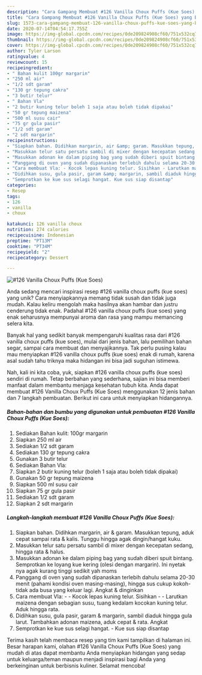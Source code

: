 ```yaml
---
description: "Cara Gampang Membuat #126 Vanilla Choux Puffs (Kue Soes) yang Bikin Ngiler"
title: "Cara Gampang Membuat #126 Vanilla Choux Puffs (Kue Soes) yang Bikin Ngiler"
slug: 1573-cara-gampang-membuat-126-vanilla-choux-puffs-kue-soes-yang-bikin-ngiler
date: 2020-07-14T04:54:17.755Z
image: https://img-global.cpcdn.com/recipes/0de209824908cf60/751x532cq70/126-vanilla-choux-puffs-kue-soes-foto-resep-utama.jpg
thumbnail: https://img-global.cpcdn.com/recipes/0de209824908cf60/751x532cq70/126-vanilla-choux-puffs-kue-soes-foto-resep-utama.jpg
cover: https://img-global.cpcdn.com/recipes/0de209824908cf60/751x532cq70/126-vanilla-choux-puffs-kue-soes-foto-resep-utama.jpg
author: Tyler Larson
ratingvalue: 4
reviewcount: 15
recipeingredient:
- " Bahan kulit 100gr margarin"
- "250 ml air"
- "1/2 sdt garam"
- "130 gr tepung cakra"
- "3 butir telur"
- " Bahan Vla"
- "2 butir kuning telur boleh 1 saja atau boleh tidak dipakai"
- "50 gr tepung maizena"
- "500 ml susu cair"
- "75 gr gula pasir"
- "1/2 sdt garam"
- "2 sdt margarin"
recipeinstructions:
- "Siapkan bahan. Didihkan margarin, air &amp; garam. Masukkan tepung, aduk cepat sampai rata &amp; kalis. Tunggu hingga agak dingin/hangat kuku."
- "Masukkan telur satu persatu sambil di mixer dengan kecepatan sedang, hingga rata &amp; halus."
- "Masukkan adonan ke dalam piping bag yang sudah diberi spuit bintang. Semprotkan ke loyang kue kering (olesi dengan margarin). Ini nyetak nya agak kurang tinggi sedikit yah moms"
- "Panggang di oven yang sudah dipanaskan terlebih dahulu selama 20-30 menit (pahami kondisi oven masing-masing), hingga sus cukup kokoh-tidak ada busa yang keluar lagi. Angkat &amp; dinginkan"
- "Cara membuat Vla: - Kocok lepas kuning telur. Sisihkan - Larutkan maizena dengan sebagian susu, tuang kedalam kocokan kuning telur. Aduk hingga rata."
- "Didihkan susu, gula pasir, garam &amp; margarin, sambil diaduk hingga gula larut. Tambahkan adonan maizena, aduk cepat &amp; rata. Angkat"
- "Semprotkan ke kue sus selagi hangat. Kue sus siap disantap"
categories:
- Resep
tags:
- 126
- vanilla
- choux

katakunci: 126 vanilla choux 
nutrition: 274 calories
recipecuisine: Indonesian
preptime: "PT13M"
cooktime: "PT34M"
recipeyield: "2"
recipecategory: Dessert

---
```



![#126 Vanilla Choux Puffs (Kue Soes)](https://img-global.cpcdn.com/recipes/0de209824908cf60/751x532cq70/126-vanilla-choux-puffs-kue-soes-foto-resep-utama.jpg)

Anda sedang mencari inspirasi resep #126 vanilla choux puffs (kue soes) yang unik? Cara menyiapkannya memang tidak susah dan tidak juga mudah. Kalau keliru mengolah maka hasilnya akan hambar dan justru cenderung tidak enak. Padahal #126 vanilla choux puffs (kue soes) yang enak seharusnya mempunyai aroma dan rasa yang mampu memancing selera kita.

Banyak hal yang sedikit banyak mempengaruhi kualitas rasa dari #126 vanilla choux puffs (kue soes), mulai dari jenis bahan, lalu pemilihan bahan segar, sampai cara membuat dan menyajikannya. Tak perlu pusing kalau mau menyiapkan #126 vanilla choux puffs (kue soes) enak di rumah, karena asal sudah tahu triknya maka hidangan ini bisa jadi suguhan istimewa.




Nah, kali ini kita coba, yuk, siapkan #126 vanilla choux puffs (kue soes) sendiri di rumah. Tetap berbahan yang sederhana, sajian ini bisa memberi manfaat dalam membantu menjaga kesehatan tubuh kita. Anda dapat membuat #126 Vanilla Choux Puffs (Kue Soes) menggunakan 12 jenis bahan dan 7 langkah pembuatan. Berikut ini cara untuk menyiapkan hidangannya.

<!--inarticleads1-->

##### Bahan-bahan dan bumbu yang digunakan untuk pembuatan #126 Vanilla Choux Puffs (Kue Soes):

1. Sediakan  Bahan kulit: 100gr margarin
1. Siapkan 250 ml air
1. Sediakan 1/2 sdt garam
1. Sediakan 130 gr tepung cakra
1. Gunakan 3 butir telur
1. Sediakan  Bahan Vla:
1. Siapkan 2 butir kuning telur (boleh 1 saja atau boleh tidak dipakai)
1. Gunakan 50 gr tepung maizena
1. Siapkan 500 ml susu cair
1. Siapkan 75 gr gula pasir
1. Sediakan 1/2 sdt garam
1. Siapkan 2 sdt margarin




<!--inarticleads2-->

##### Langkah-langkah membuat #126 Vanilla Choux Puffs (Kue Soes):

1. Siapkan bahan. Didihkan margarin, air &amp; garam. Masukkan tepung, aduk cepat sampai rata &amp; kalis. Tunggu hingga agak dingin/hangat kuku.
1. Masukkan telur satu persatu sambil di mixer dengan kecepatan sedang, hingga rata &amp; halus.
1. Masukkan adonan ke dalam piping bag yang sudah diberi spuit bintang. Semprotkan ke loyang kue kering (olesi dengan margarin). Ini nyetak nya agak kurang tinggi sedikit yah moms
1. Panggang di oven yang sudah dipanaskan terlebih dahulu selama 20-30 menit (pahami kondisi oven masing-masing), hingga sus cukup kokoh-tidak ada busa yang keluar lagi. Angkat &amp; dinginkan
1. Cara membuat Vla: - - Kocok lepas kuning telur. Sisihkan - - Larutkan maizena dengan sebagian susu, tuang kedalam kocokan kuning telur. Aduk hingga rata.
1. Didihkan susu, gula pasir, garam &amp; margarin, sambil diaduk hingga gula larut. Tambahkan adonan maizena, aduk cepat &amp; rata. Angkat
1. Semprotkan ke kue sus selagi hangat. - Kue sus siap disantap




Terima kasih telah membaca resep yang tim kami tampilkan di halaman ini. Besar harapan kami, olahan #126 Vanilla Choux Puffs (Kue Soes) yang mudah di atas dapat membantu Anda menyiapkan hidangan yang sedap untuk keluarga/teman maupun menjadi inspirasi bagi Anda yang berkeinginan untuk berbisnis kuliner. Selamat mencoba!
